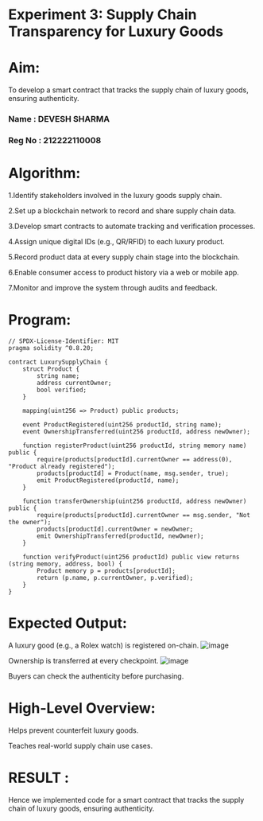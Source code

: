 # Experiment 3: Supply Chain Transparency for Luxury Goods

# Aim:
To develop a smart contract that tracks the supply chain of luxury goods, ensuring authenticity.

### Name : DEVESH SHARMA
### Reg No : 212222110008

# Algorithm:
1.Identify stakeholders involved in the luxury goods supply chain.

2.Set up a blockchain network to record and share supply chain data.

3.Develop smart contracts to automate tracking and verification processes.

4.Assign unique digital IDs (e.g., QR/RFID) to each luxury product.

5.Record product data at every supply chain stage into the blockchain.

6.Enable consumer access to product history via a web or mobile app.

7.Monitor and improve the system through audits and feedback.


# Program:
```
// SPDX-License-Identifier: MIT
pragma solidity ^0.8.20;

contract LuxurySupplyChain {
    struct Product {
        string name;
        address currentOwner;
        bool verified;
    }

    mapping(uint256 => Product) public products;

    event ProductRegistered(uint256 productId, string name);
    event OwnershipTransferred(uint256 productId, address newOwner);

    function registerProduct(uint256 productId, string memory name) public {
        require(products[productId].currentOwner == address(0), "Product already registered");
        products[productId] = Product(name, msg.sender, true);
        emit ProductRegistered(productId, name);
    }

    function transferOwnership(uint256 productId, address newOwner) public {
        require(products[productId].currentOwner == msg.sender, "Not the owner");
        products[productId].currentOwner = newOwner;
        emit OwnershipTransferred(productId, newOwner);
    }

    function verifyProduct(uint256 productId) public view returns (string memory, address, bool) {
        Product memory p = products[productId];
        return (p.name, p.currentOwner, p.verified);
    }
}
```
# Expected Output:
A luxury good (e.g., a Rolex watch) is registered on-chain.
![image](https://github.com/user-attachments/assets/ff8fcedc-3508-4f0a-9152-93a4ebafeb7a)



Ownership is transferred at every checkpoint.
![image](https://github.com/user-attachments/assets/1855beac-4794-446b-b0f2-2b575a0b3748)


Buyers can check the authenticity before purchasing.


# High-Level Overview:
Helps prevent counterfeit luxury goods.


Teaches real-world supply chain use cases.

# RESULT : 
Hence we implemented code for a smart contract that tracks the supply chain of luxury goods, ensuring authenticity.

